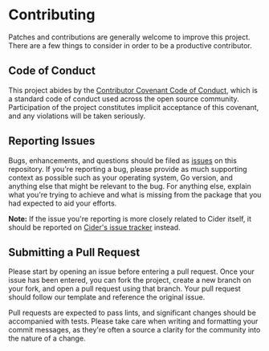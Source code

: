 # Contributing

Patches and contributions are generally welcome to improve this project. There are a few things to consider in order to be a productive contributor.

## Code of Conduct

This project abides by the [Contributor Covenant Code of Conduct](./CODE_OF_CONDUCT.md), which is a standard code of conduct used across the open source community. Participation of the project constitutes implicit acceptance of this covenant, and any violations will be taken seriously.

## Reporting Issues

Bugs, enhancements, and questions should be filed as [issues](https://github.com/cidertool/cider-action/issues) on this repository. If you're reporting a bug, please provide as much supporting context as possible such as your operating system, Go version, and anything else that might be relevant to the bug. For anything else, explain what you're trying to achieve and what is missing from the package that you had expected to aid your efforts.

**Note:** If the issue you're reporting is more closely related to Cider itself, it should be reported on [Cider's issue tracker](https://github.com/cidertool/cider/issues) instead.

## Submitting a Pull Request

Please start by opening an issue before entering a pull request. Once your issue has been entered, you can fork the project, create a new branch on your fork, and open a pull request using that branch. Your pull request should follow our template and reference the original issue.

Pull requests are expected to pass lints, and significant changes should be accompanied with tests. Please take care when writing and formatting your commit messages, as they're often a source a clarity for the community into the nature of a change.
